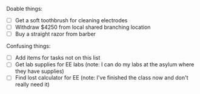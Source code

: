 Doable things:
- [ ] Get a soft toothbrush for cleaning electrodes
- [ ] Withdraw $4250 from local shared branching location
- [ ] Buy a straight razor from barber

Confusing things:
- [ ] Add items for tasks not on this list
- [ ] Get lab supplies for EE labs (note: I can do my labs at the asylum where they have supplies)
- [ ] Find lost calculator for EE (note: I've finished the class now and don't really need it)
